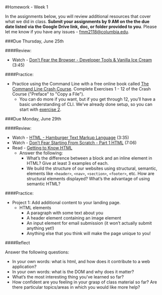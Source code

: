 #Homework - Week 1

In the assignments below, you will review additional resources that cover what we did in class.  **Submit your assignments by 9 AM on the the due date listed via the Google Drive link, doc, or folder provided to you**.  Please let me know if you have any issues - fmm2118@columbia.edu.

###Due Thursday, June 25th

####Review:

- Watch - [Don’t Fear the Browser - Developer Tools & Vanilla Ice Cream](http://www.dontfeartheinternet.com/the-basics/dont-fear-the-browser) (3:45)

####Practice:

- Practice using the Command Line with a free online book called [The Command Line Crash Course](http://cli.learncodethehardway.org/book/). Complete Exercises 1 - 12 of the Crash Course ("Preface" to "Copy a File"). 
	- You can do more if you want, but if you get through 12, you’ll have a basic understanding of CLI. We’ve already done setup, so you can start with [exercise 2](http://cli.learncodethehardway.org/book/ex2.html). 


###Due Monday, June 29th

####Review:

- Watch -  [HTML - Hamburger Text Markup Language](http://www.dontfeartheinternet.com/html/html) (3:35)
- Watch - [Don’t Fear Starting From Scratch - Part 1 HTML](http://www.dontfeartheinternet.com/html/don%E2%80%99t-fear-starting-from-scratch) (7:06)
- Read - [Getting to Know HTML](http://learn.shayhowe.com/html-css/getting-to-know-html/)
	- Answer the following:
		- What’s the difference between a block and an inline element in HTML? Give at least 3 examples of each. 
		- We build the structure of our websites using structural, semantic, elements like `<header>`, `<nav>`, `<section>`, `<footer>`, etc. How are structural elements displayed? What’s the advantage of using semantic HTML?

####Practice:

- Project 1: Add additional content to your landing page.
	- HTML elements
		- A paragraph with some text about you 
		- A header element containing an image element
		- An input element for email submission (it won’t actually submit anything yet!)
		- Anything else that you think will make the page unique to you!

####Reflect

Answer the following questions: 

- In your own words: what is html, and how does it contribute to a web application?
- In your own words: what is the DOM and why does it matter?
- What’s the most interesting thing you’ve learned so far?
- How confident are you feeling in your grasp of class material so far? Are there particular topics/areas in which you would like more help?


